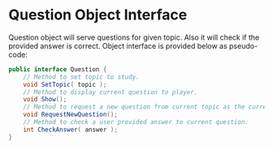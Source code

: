 Question Object Interface
=========================

Question object will serve questions for given topic. Also it will check if the provided answer is correct. Object interface is provided below as pseudo-code:

```java
public interface Question {
    // Method to set topic to study.
    void SetTopic( topic );
    // Method to display current question to player.
    void Show();
    // Method to request a new question from current topic as the current question.
    void RequestNewQuestion();
    // Method to check a user provided answer to current question.
    int CheckAnswer( answer );
}

```

